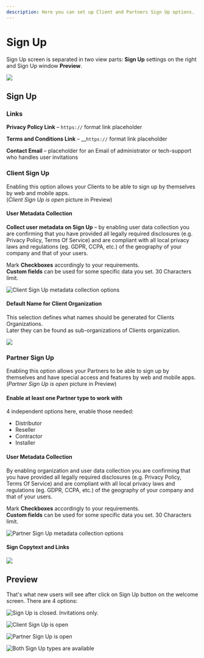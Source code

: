 ```yaml
---
description: Here you can set up Client and Partners Sign Up options.
---
```


# Sign Up

Sign Up screen is separated in two view parts: **Sign Up** settings on the right and Sign Up window **Preview**.

![](../../../../.gitbook/assets/sign_up%20%281%29.png)

## Sign Up

### Links

**Privacy Policy Link** – `https://` format link placeholder

**Terms and Conditions Link** – __`https://` format link placeholder

**Contact Email** – placeholder for an Email of administrator or tech-support who handles user invitations  


### Client Sign Up

Enabling this option allows your Clients to be able to sign up by themselves by web and mobile apps.  
\(_Client Sign Up is open_ picture in Preview\)

#### User Metadata Collection

**Collect user metadata on Sign Up** – by enabling user data collection you are confirming that you have provided all legally required disclosures \(e.g. Privacy Policy, Terms Of Service\) and are compliant with all local privacy laws and regulations \(eg. GDPR, CCPA, etc.\) of the geography of your company and that of your users.

Mark **Checkboxes** accordingly to your requirements.  
**Custom fields** can be used for some specific data you set. 30 Characters limit.

![Client Sign Up metadata collection options](../../../../.gitbook/assets/csu_options.png)

#### Default Name for Client Organization 

This selection defines what names should be generated for Clients Organizations.  
Later they can be found as sub-organizations of Clients organization.

![](../../../../.gitbook/assets/defaultnameforclientorganization.png)



### Partner Sign Up

Enabling this option allows your Partners to be able to sign up by themselves and have special access and features by web and mobile apps.  
\(_Partner Sign Up is open_ picture in Preview\)

#### Enable at least one Partner type to work with

4 independent options here, enable those needed:

* Distributor 
* Reseller 
* Contractor 
* Installer

#### User Metadata Collection

By enabling organization and user data collection you are confirming that you have provided all legally required disclosures \(e.g. Privacy Policy, Terms Of Service\) and are compliant with all local privacy laws and regulations \(eg. GDPR, CCPA, etc.\) of the geography of your company and that of your users.

Mark **Checkboxes** accordingly to your requirements.  
**Custom fields** can be used for some specific data you set. 30 Characters limit.

![Partner Sign Up metadata collection options](../../../../.gitbook/assets/psu_options.png)

#### Sign Copytext and Links

![](../../../../.gitbook/assets/links.png)

## Preview

That's what new users will see after click on Sign Up button on the welcome screen. There are 4 options:

![Sign Up is closed. Invitations only.](../../../../.gitbook/assets/signup_default.png)

![Client Sign Up is open](../../../../.gitbook/assets/signup_clients.png)

![Partner Sign Up is open](../../../../.gitbook/assets/signup_partner.png)

![Both Sign Up types are available](../../../../.gitbook/assets/signup_full.png)

